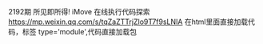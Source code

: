 2192期 所见即所得! iMove 在线执行代码探索
https://mp.weixin.qq.com/s/tqZaZTTrjZlo9T7f9sLNIA
在html里面直接加载代码，标签 type='module',代码直接加载包